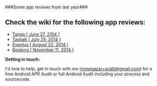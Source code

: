 ###Some app reviews from last year###

Check the wiki for the following app reviews:
----
* [Tango \[ June 27, 2104 \]](https://github.com/MostafaGazar/apps_stripped/wiki/Tango--%5B-June-27,-2104-%5D)
* [Taptalk \[ July 25, 2014 \]](https://github.com/MostafaGazar/apps_stripped/wiki/Taptalk-%5B-July-25,-2014-%5D)
* [Eventus \[ August 22, 2014 \]](https://github.com/MostafaGazar/apps_stripped/wiki/Eventus-%5B-August-22,-2014-%5D)
* [Booking \[ November 11, 2014 \]](https://github.com/MostafaGazar/apps_stripped/wiki/Booking-%5B-November-11,-2014-%5D)


**Getting in touch:**

I'd love to help, get in touch with me (mmegazar+audit@gmail.com) for a free Android APK Audit or full Android Audit including your process and sourcecode.
